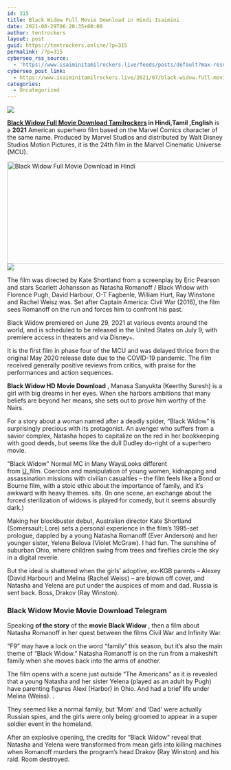 ```yaml
---
id: 315
title: Black Widow Full Movie Download in Hindi Isaimini
date: 2021-08-29T06:20:35+00:00
author: tentrockers
layout: post
guid: https://tentrockers.online/?p=315
permalink: /?p=315
cyberseo_rss_source:
  - 'https://www.isaiminitamilrockers.live/feeds/posts/default?max-results=150&start-index=1'
cyberseo_post_link:
  - https://www.isaiminitamilrockers.live/2021/07/black-widow-full-movie-download-in_9.html
categories:
  - Uncategorized
---
```

<div class="media_block">
  <img src="https://1.bp.blogspot.com/-z2EdI-CSmO4/YOfnmBw6kEI/AAAAAAAABBA/GSkmt40YQpIJOzJUl6jCb4ti2hQSjqR3ACLcBGAsYHQ/s72-w509-h237-c/Black-Widow-2021.jpg" class="media_thumbnail" />
</div>

<meta content="Black Widow Full Movie Download Tamilrockers in Hindi,Tamil ,English is a 2021 &nbsp;American superhero film based on the Marvel Comics charact..." name="twitter:description" />

  


<center>
</center>

**[Black Widow Full Movie Download Tamilrockers](https://www.tamilrockers.co.nz/black-widow-full-movie-download-tamilrockers-in-hinditamil-english/) in Hindi,Tamil ,English** is a **2021**&nbsp;American superhero film based on the Marvel Comics character of the same name.&nbsp;Produced by Marvel Studios and distributed by Walt Disney Studios Motion Pictures, it is the 24th film in the Marvel Cinematic Universe (MCU).

<div class="separator">
  <a href="https://1.bp.blogspot.com/-z2EdI-CSmO4/YOfnmBw6kEI/AAAAAAAABBA/GSkmt40YQpIJOzJUl6jCb4ti2hQSjqR3ACLcBGAsYHQ/s758/Black-Widow-2021.jpg" imageanchor="1"><img loading="lazy" alt="Black Widow Full Movie Download in Hindi" border="0" data-original-height="562" data-original-width="758" height="237" src="https://1.bp.blogspot.com/-z2EdI-CSmO4/YOfnmBw6kEI/AAAAAAAABBA/GSkmt40YQpIJOzJUl6jCb4ti2hQSjqR3ACLcBGAsYHQ/w509-h237/Black-Widow-2021.jpg" width="509" /></a>
</div>



<div class="separator">
  <a href="https://www.tamilrockers.co.nz/black-widow-full-movie-download-tamilrockers-in-hinditamil-english/" imageanchor="1"><img border="0" data-original-height="250" data-original-width="300" src="https://1.bp.blogspot.com/-nfbzYVobUik/YMlpOerzdgI/AAAAAAAAA3Y/aAupsOUs_WMY6Lv7R1OtZhI6OqaRh-YAwCPcBGAYYCw/s0/e854879156f0849f3d27a89db88ed039.png" /></a>
</div>

The film was directed by Kate Shortland from a screenplay by Eric Pearson and stars Scarlett Johansson as Natasha Romanoff / Black Widow with Florence Pugh, David Harbour, O-T Fagbenle, William Hurt, Ray Winstone and Rachel Weisz was.&nbsp;Set after Captain America: Civil War (2016), the film sees Romanoff on the run and forces him to confront his past.

Black Widow premiered on June 29, 2021 at various events around the world, and is scheduled to be released in the United States on July 9, with premiere access in theaters and via Disney+.

It is the first film in phase four of the MCU and was delayed thrice from the original May 2020 release date due to the COVID-19 pandemic.&nbsp;The film received generally positive reviews from critics, with praise for the performances and action sequences.

**Black Widow HD Movie Download**&nbsp;, Manasa Sanyukta (Keerthy Suresh) is a girl with big dreams in her eyes.&nbsp;<span class="goog-text-highlight">When she harbors ambitions that many beliefs are beyond her means, she sets out to prove him worthy of the Nairs.</span>

<div class="code-block code-block-3">
  <p>
    For a story about a woman named after a deadly spider, &#8220;Black Widow&#8221; is surprisingly precious with its protagonist.&nbsp;An avenger who suffers from a savior complex, Natasha hopes to capitalize on the red in her bookkeeping with good deeds, but seems like the dull Dudley do-right of a superhero movie.
  </p>
  
  <p>
    &#8220;Black Widow&#8221; Normal MC in Many WaysLooks different from&nbsp;<a class="glossaryLink cmtt_Technical" href="https://hindime.net/wiki/u/">U.&nbsp;</a>film.&nbsp;Coercion and manipulation of young women, kidnapping and assassination missions with civilian casualties – the film feels like a Bond or Bourne film, with a stoic ethic about the importance of family, and it&#8217;s awkward with heavy themes. sits.&nbsp;(In one scene, an exchange about the forced sterilization of widows is played for comedy, but it seems absurdly dark.)
  </p>
  
  <p>
    Making her blockbuster debut, Australian director Kate Shortland (Somersault; Lore) sets a personal experience in the film&#8217;s 1995-set prologue, dappled by a young Natasha Romanoff (Ever Anderson) and her younger sister, Yelena Belova (Violet McGraw). I had fun.&nbsp;The sunshine of suburban Ohio, where children swing from trees and fireflies circle the sky in a digital reverie.
  </p>
  
  <p>
    But the ideal is shattered when the girls&#8217; adoptive, ex-KGB parents – Alexey (David Harbour) and Melina (Rachel Weiss) – are blown off cover, and Natasha and Yelena are put under the auspices of mom and dad. Russia is sent back.&nbsp;Boss, Drakov (Ray Winston).
  </p>
  
  <h3>
    <span id="Black-Widow-Movie-Movie-Download-Telegram">Black Widow Movie Movie Download Telegram</span>
  </h3>
  
  <p>
    Speaking&nbsp;<strong>of the story</strong>&nbsp;of the&nbsp;<strong>movie&nbsp;</strong><strong>Black Widow</strong>&nbsp;, then a film about Natasha Romanoff in her quest between the films Civil War and Infinity War.
  </p>
  
  <p>
    &#8220;F9&#8221; may have a lock on the word &#8220;family&#8221; this season, but it&#8217;s also the main theme of &#8220;Black Widow.&#8221;&nbsp;Natasha Romanoff is on the run from a makeshift family when she moves back into the arms of another.
  </p>
  
  <p>
    The film opens with a scene just outside &#8220;The Americans&#8221; as it is revealed that a young Natasha and her sister Yelena (played as an adult by Pugh) have parenting figures Alexi (Harbor) in Ohio. And had a brief life under Melina (Weiss).&nbsp;.
  </p>
  
  <p>
    They seemed like a normal family, but &#8216;Mom&#8217; and &#8216;Dad&#8217; were actually Russian spies, and the girls were only being groomed to appear in a super soldier event in the homeland.
  </p>
  
  <p>
    After an explosive opening, the credits for &#8220;Black Widow&#8221; reveal that Natasha and Yelena were transformed from mean girls into killing machines when Romanoff murders the program&#8217;s head Drakov (Ray Winston) and his raid. Room destroyed.
  </p>
</div>

<center>
</center>